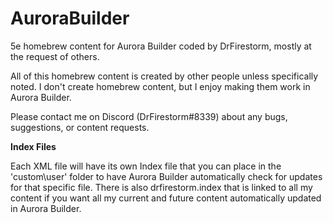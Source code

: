 # AuroraBuilder
5e homebrew content for Aurora Builder coded by DrFirestorm, mostly at the request of others.

All of this homebrew content is created by other people unless specifically noted. I don't create homebrew content, but I enjoy making them work in Aurora Builder.

Please contact me on Discord (DrFirestorm#8339) about any bugs, suggestions, or content requests.

**Index Files**

Each XML file will have its own Index file that you can place in the 'custom\user' folder to have Aurora Builder automatically check for updates for that specific file.
There is also drfirestorm.index that is linked to all my content if you want all my current and future content automatically updated in Aurora Builder.
